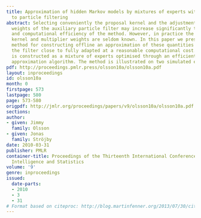 ```yaml
---
title: Approximation of hidden Markov models by mixtures of experts with application
  to particle filtering
abstract: Selecting conveniently the proposal kernel and the adjustment multiplier
  weights of the auxiliary particle filter may increase significantly the accuracy
  and computational efficiency of the method. However, in practice the optimal proposal
  kernel and multiplier weights are seldom known. In this paper we present a simulation-based
  method for constructing offline an approximation of these quantities that makes
  the filter close to fully adapted at a reasonable computational cost. The approximation
  is constructed as a mixture of experts optimised through an efficient stochastic
  approximation algorithm. The method is illustrated on two simulated examples.
pdf: http://proceedings.pmlr.press/olsson10a/olsson10a.pdf
layout: inproceedings
id: olsson10a
month: 0
firstpage: 573
lastpage: 580
page: 573-580
origpdf: http://jmlr.org/proceedings/papers/v9/olsson10a/olsson10a.pdf
sections: 
author:
- given: Jimmy
  family: Olsson
- given: Jonas
  family: Ströjby
date: 2010-03-31
publisher: PMLR
container-title: Proceedings of the Thirteenth International Conference on Artificial
  Intelligence and Statistics
volume: '9'
genre: inproceedings
issued:
  date-parts:
  - 2010
  - 3
  - 31
# Format based on citeproc: http://blog.martinfenner.org/2013/07/30/citeproc-yaml-for-bibliographies/
---
```

